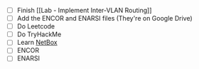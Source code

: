 
- [ ] Finish [[Lab - Implement Inter-VLAN Routing]]
- [ ] Add the ENCOR and ENARSI files (They're on Google Drive)
- [ ] Do Leetcode
- [ ] Do TryHackMe
- [ ] Learn [NetBox](https://netboxlabs.com/oss/netbox/)
- [ ] ENCOR
- [ ] ENARSI